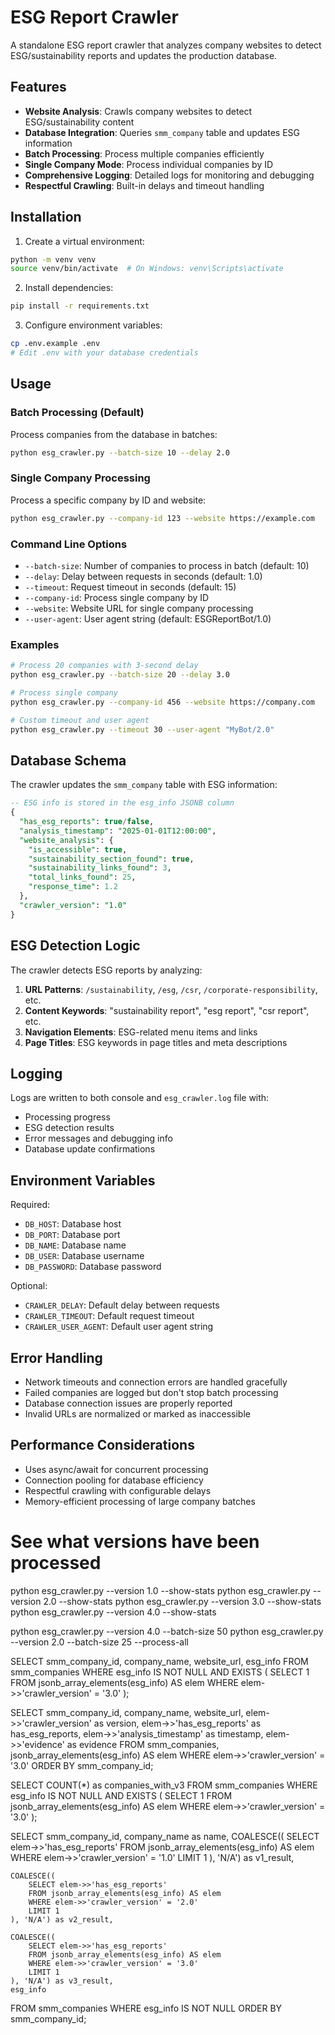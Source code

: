 # ESG Report Crawler

A standalone ESG report crawler that analyzes company websites to detect ESG/sustainability reports and updates the production database.

## Features

- **Website Analysis**: Crawls company websites to detect ESG/sustainability content
- **Database Integration**: Queries `smm_company` table and updates ESG information
- **Batch Processing**: Process multiple companies efficiently
- **Single Company Mode**: Process individual companies by ID
- **Comprehensive Logging**: Detailed logs for monitoring and debugging
- **Respectful Crawling**: Built-in delays and timeout handling

## Installation

1. Create a virtual environment:
```bash
python -m venv venv
source venv/bin/activate  # On Windows: venv\Scripts\activate
```

2. Install dependencies:
```bash
pip install -r requirements.txt
```

3. Configure environment variables:
```bash
cp .env.example .env
# Edit .env with your database credentials
```

## Usage

### Batch Processing (Default)
Process companies from the database in batches:
```bash
python esg_crawler.py --batch-size 10 --delay 2.0
```

### Single Company Processing
Process a specific company by ID and website:
```bash
python esg_crawler.py --company-id 123 --website https://example.com
```

### Command Line Options

- `--batch-size`: Number of companies to process in batch (default: 10)
- `--delay`: Delay between requests in seconds (default: 1.0)
- `--timeout`: Request timeout in seconds (default: 15)
- `--company-id`: Process single company by ID
- `--website`: Website URL for single company processing
- `--user-agent`: User agent string (default: ESGReportBot/1.0)

### Examples

```bash
# Process 20 companies with 3-second delay
python esg_crawler.py --batch-size 20 --delay 3.0

# Process single company
python esg_crawler.py --company-id 456 --website https://company.com

# Custom timeout and user agent
python esg_crawler.py --timeout 30 --user-agent "MyBot/2.0"
```

## Database Schema

The crawler updates the `smm_company` table with ESG information:

```sql
-- ESG info is stored in the esg_info JSONB column
{
  "has_esg_reports": true/false,
  "analysis_timestamp": "2025-01-01T12:00:00",
  "website_analysis": {
    "is_accessible": true,
    "sustainability_section_found": true,
    "sustainability_links_found": 3,
    "total_links_found": 25,
    "response_time": 1.2
  },
  "crawler_version": "1.0"
}
```

## ESG Detection Logic

The crawler detects ESG reports by analyzing:

1. **URL Patterns**: `/sustainability`, `/esg`, `/csr`, `/corporate-responsibility`, etc.
2. **Content Keywords**: "sustainability report", "esg report", "csr report", etc.
3. **Navigation Elements**: ESG-related menu items and links
4. **Page Titles**: ESG keywords in page titles and meta descriptions

## Logging

Logs are written to both console and `esg_crawler.log` file with:
- Processing progress
- ESG detection results
- Error messages and debugging info
- Database update confirmations

## Environment Variables

Required:
- `DB_HOST`: Database host
- `DB_PORT`: Database port
- `DB_NAME`: Database name
- `DB_USER`: Database username
- `DB_PASSWORD`: Database password

Optional:
- `CRAWLER_DELAY`: Default delay between requests
- `CRAWLER_TIMEOUT`: Default request timeout
- `CRAWLER_USER_AGENT`: Default user agent string

## Error Handling

- Network timeouts and connection errors are handled gracefully
- Failed companies are logged but don't stop batch processing
- Database connection issues are properly reported
- Invalid URLs are normalized or marked as inaccessible

## Performance Considerations

- Uses async/await for concurrent processing
- Connection pooling for database efficiency
- Respectful crawling with configurable delays
- Memory-efficient processing of large company batches

# See what versions have been processed
python esg_crawler.py --version 1.0 --show-stats
python esg_crawler.py --version 2.0 --show-stats
python esg_crawler.py --version 3.0 --show-stats
python esg_crawler.py --version 4.0 --show-stats

python esg_crawler.py --version 4.0 --batch-size 50 
python esg_crawler.py --version 2.0 --batch-size 25 --process-all


SELECT 
    smm_company_id,
    company_name,
    website_url,
    esg_info
FROM smm_companies 
WHERE esg_info IS NOT NULL 
AND EXISTS (
    SELECT 1 
    FROM jsonb_array_elements(esg_info) AS elem
    WHERE elem->>'crawler_version' = '3.0'
);

SELECT 
    smm_company_id,
    company_name,
    website_url,
    elem->>'crawler_version' as version,
    elem->>'has_esg_reports' as has_esg_reports,
    elem->>'analysis_timestamp' as timestamp,
    elem->>'evidence' as evidence
FROM smm_companies,
jsonb_array_elements(esg_info) AS elem
WHERE elem->>'crawler_version' = '3.0'
ORDER BY smm_company_id;

SELECT COUNT(*) as companies_with_v3
FROM smm_companies 
WHERE esg_info IS NOT NULL 
AND EXISTS (
    SELECT 1 
    FROM jsonb_array_elements(esg_info) AS elem
    WHERE elem->>'crawler_version' = '3.0'
);


SELECT 
    smm_company_id,
    company_name as name,
    COALESCE((
        SELECT elem->>'has_esg_reports'
        FROM jsonb_array_elements(esg_info) AS elem
        WHERE elem->>'crawler_version' = '1.0'
        LIMIT 1
    ), 'N/A') as v1_result,
    
    COALESCE((
        SELECT elem->>'has_esg_reports'
        FROM jsonb_array_elements(esg_info) AS elem
        WHERE elem->>'crawler_version' = '2.0'
        LIMIT 1
    ), 'N/A') as v2_result,
    
    COALESCE((
        SELECT elem->>'has_esg_reports'
        FROM jsonb_array_elements(esg_info) AS elem
        WHERE elem->>'crawler_version' = '3.0'
        LIMIT 1
    ), 'N/A') as v3_result,
    esg_info
FROM smm_companies 
WHERE esg_info IS NOT NULL
ORDER BY smm_company_id;